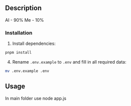 ## Description

AI - 90%
Me - 10%

### Installation

1. Install dependencies:

```sh
pnpm install
```

4. Rename `.env.example` to `.env` and fill in all required data:

```sh
mv .env.example .env
```

## Usage

In main folder use node app.js
